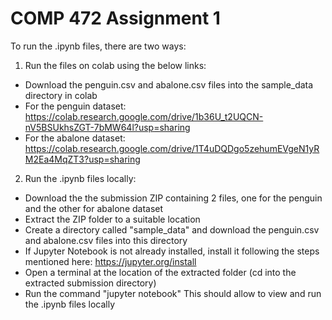 # COMP 472 Assignment 1

To run the .ipynb files, there are two ways:

1. Run the files on colab using the below links:
- Download the penguin.csv and abalone.csv files into the sample_data directory in colab
- For the penguin dataset: https://colab.research.google.com/drive/1b36U_t2UQCN-nV5BSUkhsZGT-7bMW64l?usp=sharing
- For the abalone dataset: https://colab.research.google.com/drive/1T4uDQDgo5zehumEVgeN1yRM2Ea4MqZT3?usp=sharing

2. Run the .ipynb files locally:
- Download the the submission ZIP containing 2 files, one for the penguin and the other for abalone dataset
- Extract the ZIP folder to a suitable location
- Create a directory called "sample_data" and download the penguin.csv and abalone.csv files into this directory
- If Jupyter Notebook is not already installed, install it following the steps mentioned here: https://jupyter.org/install
- Open a terminal at the location of the extracted folder (cd into the extracted submission directory)
- Run the command "jupyter notebook"
This should allow to view and run the .ipynb files locally
